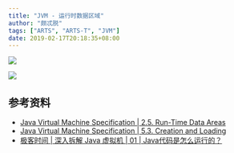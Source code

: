 ```yaml
---
title: "JVM - 运行时数据区域"
author: "颇忒脱"
tags: ["ARTS", "ARTS-T", "JVM"]
date: 2019-02-17T20:18:35+08:00
---
```


<!--more-->

![](areas.png)

![](area-relations.png)

## 参考资料

* [Java Virtual Machine Specification | 2.5. Run-Time Data Areas][jvms-2.5]
* [Java Virtual Machine Specification | 5.3. Creation and Loading][jvms-5.3]
* [极客时间 | 深入拆解 Java 虚拟机 | 01 | Java代码是怎么运行的？][geektime]


[jvms-2.5]: https://docs.oracle.com/javase/specs/jvms/se8/html/jvms-2.html#jvms-2.5
[geektime]: https://time.geekbang.org/column/article/11289
[jvms-5.3]: https://docs.oracle.com/javase/specs/jvms/se8/html/jvms-5.html#jvms-5.3